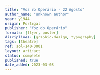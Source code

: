 ```yaml
---
title: "Voz do Operário - 22 Agosto"
author_name: "unknown author"
year: y1944
origin: Portugal
publisher: "Voz do Operário"
formats: [flyer, poster]
disciplines: [graphic-design, typography]
tags: [theatre]
ref: sol-140-0001
layout: artifact
status: complete
published: true
date_added: 2023-03-08
---
```

